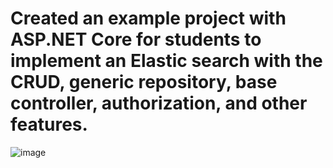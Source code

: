 # Created an example project with ASP.NET Core for students to implement an Elastic search with the CRUD, generic repository, base controller, authorization, and other features.

![image](https://github.com/MirolimMajidov/MyUser/assets/30924837/e05d167c-e925-4a8c-8e04-9945a3e2e3cf)


